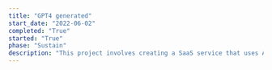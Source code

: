 ```yaml
---
title: "GPT4 generated"
start_date: "2022-06-02"
completed: "True"
started: "True"
phase: "Sustain"
description: "This project involves creating a SaaS service that uses AI to enhance data analysis capabilities within Google's BigQuery data lake."
---
```

